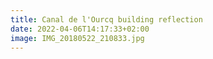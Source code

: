 ```yaml
---
title: Canal de l'Ourcq building reflection
date: 2022-04-06T14:17:33+02:00
image: IMG_20180522_210833.jpg
---
```


